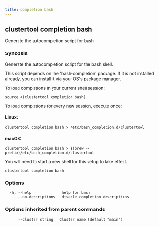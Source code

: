 ```yaml
---
title: completion bash
---
```

## clustertool completion bash

Generate the autocompletion script for bash

### Synopsis

Generate the autocompletion script for the bash shell.

This script depends on the 'bash-completion' package.
If it is not installed already, you can install it via your OS's package manager.

To load completions in your current shell session:

    source <(clustertool completion bash)

To load completions for every new session, execute once:

#### Linux:

    clustertool completion bash > /etc/bash_completion.d/clustertool

#### macOS:

    clustertool completion bash > $(brew --prefix)/etc/bash_completion.d/clustertool

You will need to start a new shell for this setup to take effect.


```
clustertool completion bash
```

### Options

```
  -h, --help              help for bash
      --no-descriptions   disable completion descriptions
```

### Options inherited from parent commands

```
      --cluster string   Cluster name (default "main")
```
